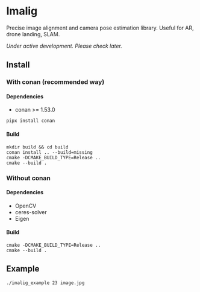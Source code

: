# Imalig
Precise image alignment and camera pose estimation library. Useful for AR, drone landing, SLAM. 

_Under active development. Please check later._

## Install
### With conan (recommended way)
#### Dependencies
- conan >= 1.53.0
```
pipx install conan
```
#### Build
```
mkdir build && cd build
conan install .. --build=missing
cmake -DCMAKE_BUILD_TYPE=Release ..
cmake --build .
```
### Without conan
#### Dependencies
- OpenCV
- ceres-solver
- Eigen
#### Build
```
cmake -DCMAKE_BUILD_TYPE=Release ..
cmake --build .
```

## Example
```
./imalig_example 23 image.jpg
```
